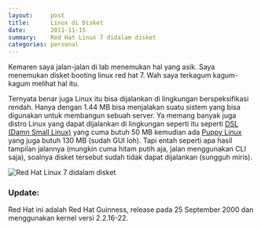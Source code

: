 ```yaml
---
layout:     post
title:      Linux di Disket
date:       2011-11-15
summary:    Red Hat Linux 7 didalam disket
categories: personal
---
```


Kemaren saya jalan-jalan di lab menemukan hal yang asik. Saya menemukan disket booting linux red hat 7. Wah saya terkagum kagum-kagum melihat hal itu.

Ternyata benar juga Linux itu bisa dijalankan di lingkungan berspeksifikasi rendah. Hanya dengan 1.44 MB bisa menjalakan suatu sistem yang bisa digunakan untuk membangun sebuah server. Ya memang banyak juga distro Linux yang dapat dijalankan di lingkungan seperti itu seperti [DSL (Damn Small Linux)](https://id.wikipedia.org/wiki/Damn_Small_Linux) yang cuma butuh 50 MB kemudian ada [Puppy Linux](http://id.wikipedia.org/wiki/Puppy_Linux) yang juga butuh 130 MB (sudah GUI loh). Tapi entah seperti apa hasil tampilan jalannya (mungkin cuma hitam putih aja, jalan menggunakan CLI saja), soalnya disket tersebut sudah tidak dapat dijalankan (sungguh miris).

![Red Hat Linux 7 didalam disket](http://sapikuda.com/images/posts/2011-11-15-linux-di-disket/linux.jpg)

### Update:

Red Hat ini adalah Red Hat Guinness, release pada 25 September 2000	dan menggunakan kernel versi 2.2.16-22.
